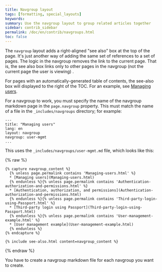 ```yaml
---
title: Navgroup layout
tags: [formatting, special_layouts]
keywords:
summary: Use the navgroup layout to group related articles together
sidebar: contrib_sidebar
permalink: /doc/en/contrib/navgroups.html
toc: false
---
```

The `navgroup` layout adds a right-aligned "see also" box at the top
of the page.  It's just another way of adding the same set of references
to a set of pages.  The logic in the navgroup removes the link to the
current page.  That is, the see also box links only to other pages in
the navgroup (not the current page the user is viewing)
.

For pages with an automatically-generated table of contents,
the see-also box will displayed to the right of the TOC.
For an example, see [Managing users](Managing-users.html).

For a navgroup to work, you must specify the name of the navgroup markdown page in the `page.navgroup` property.  This must match the name of a file
in the `_includes/navgroups` directory; for example:

```
---
title: "Managing users"
lang: en
layout: navgroup
navgroup: user-mgmt
...
```

This uses the `_includes/navgroups/user-mgmt.md` file, which looks like this:

{% raw %}
```
{% capture navgroup_content %}
  {% unless page.permalink contains 'Managing-users.html' %}
  * [Managing users](Managing-users.html)
  {% endunless %}{% unless page.permalink contains 'Authentication-authorization-and-permissions.html' %}
  * [Authentication, authorization, and permissions](Authentication-authorization-and-permissions.html)
  {% endunless %}{% unless page.permalink contains 'Third-party-login-using-Passport.html' %}
  * [Third-party login using Passport](Third-party-login-using-Passport.html)
  {% endunless %}{% unless page.permalink contains 'User-management-example.html' %}
  * [User management example](User-management-example.html)
  {% endunless %}
{% endcapture %}

{% include see-also.html content=navgroup_content %}
```
{% endraw %}

You have to create a navgroup markdown file for each navgroup you want to create.
